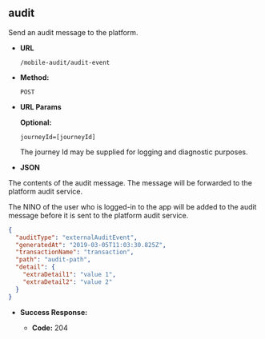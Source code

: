audit
----
Send an audit message to the platform.
  
* **URL**

  `/mobile-audit/audit-event`

* **Method:**
  
  `POST`

*  **URL Params**

   **Optional:**
 
   `journeyId=[journeyId]`
   
   The journey Id may be supplied for logging and diagnostic purposes.
     
*  **JSON**

The contents of the audit message. The message will be forwarded to the platform audit service. 

The NINO of the user who is logged-in to the app will be added to the audit message before it is sent
to the platform audit service.

```json
{
  "auditType": "externalAuditEvent",
  "generatedAt": "2019-03-05T11:03:30.825Z",
  "transactionName": "transaction",
  "path": "audit-path",
  "detail": {
    "extraDetail1": "value 1",
    "extraDetail2": "value 2"
  }
}
```

* **Success Response:**

  * **Code:** 204 


